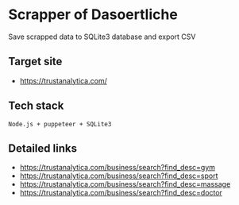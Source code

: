 # Scrapper of Dasoertliche

Save scrapped data to SQLite3 database and export CSV

## Target site
- https://trustanalytica.com/

## Tech stack
    Node.js + puppeteer + SQLite3

## Detailed links
- https://trustanalytica.com/business/search?find_desc=gym
- https://trustanalytica.com/business/search?find_desc=sport
- https://trustanalytica.com/business/search?find_desc=massage
- https://trustanalytica.com/business/search?find_desc=doctor
